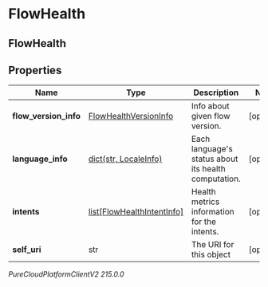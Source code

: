 # FlowHealth

## FlowHealth

## Properties

|Name | Type | Description | Notes|
|------------ | ------------- | ------------- | -------------|
| **flow_version_info** | [FlowHealthVersionInfo](FlowHealthVersionInfo) | Info about given flow version. | [optional] |
| **language_info** | [dict(str, LocaleInfo)](LocaleInfo) | Each language&#39;s status about its health computation. | [optional] |
| **intents** | [list[FlowHealthIntentInfo]](FlowHealthIntentInfo) | Health metrics information for the intents. | [optional] |
| **self_uri** | str | The URI for this object | [optional] |



_PureCloudPlatformClientV2 215.0.0_
